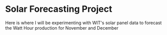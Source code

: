 # Solar Forecasting Project
 Here is where I will be experimenting with WIT's solar panel data to forecast the Watt Hour production for November and December
